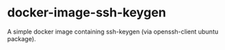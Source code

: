 # docker-image-ssh-keygen
A simple docker image containing ssh-keygen (via openssh-client ubuntu package).
